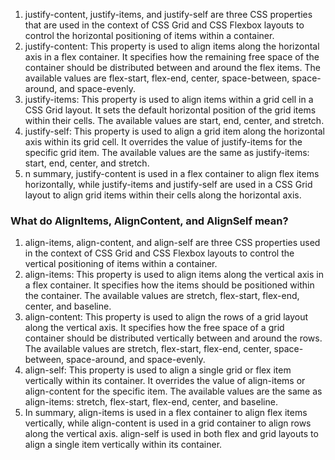 1. justify-content, justify-items, and justify-self are three CSS properties that are used in the context of CSS Grid and CSS Flexbox layouts to control the horizontal positioning of items within a container.
2. justify-content: This property is used to align items along the horizontal axis in a flex container. It specifies how the remaining free space of the container should be distributed between and around the flex items. The available values are flex-start, flex-end, center, space-between, space-around, and space-evenly.
3. justify-items: This property is used to align items within a grid cell in a CSS Grid layout. It sets the default horizontal position of the grid items within their cells. The available values are start, end, center, and stretch.
4. justify-self: This property is used to align a grid item along the horizontal axis within its grid cell. It overrides the value of justify-items for the specific grid item. The available values are the same as justify-items: start, end, center, and stretch.
5. n summary, justify-content is used in a flex container to align flex items horizontally, while justify-items and justify-self are used in a CSS Grid layout to align grid items within their cells along the horizontal axis.

### What do AlignItems, AlignContent, and AlignSelf mean?

1. align-items, align-content, and align-self are three CSS properties used in the context of CSS Grid and CSS Flexbox layouts to control the vertical positioning of items within a container.
2. align-items: This property is used to align items along the vertical axis in a flex container. It specifies how the items should be positioned within the container. The available values are stretch, flex-start, flex-end, center, and baseline.
3. align-content: This property is used to align the rows of a grid layout along the vertical axis. It specifies how the free space of a grid container should be distributed vertically between and around the rows. The available values are stretch, flex-start, flex-end, center, space-between, space-around, and space-evenly.
4. align-self: This property is used to align a single grid or flex item vertically within its container. It overrides the value of align-items or align-content for the specific item. The available values are the same as align-items: stretch, flex-start, flex-end, center, and baseline.
5. In summary, align-items is used in a flex container to align flex items vertically, while align-content is used in a grid container to align rows along the vertical axis. align-self is used in both flex and grid layouts to align a single item vertically within its container.
